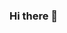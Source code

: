 ### Hi there 👋

<!--
**AGarciaNY/AGarciaNY** is a ✨ _special_ ✨ repository because its `README.md` (this file) appears on your GitHub profile.
Hi 👋, I'm Aldair Garcia
A natural-borne problem solver and passionate Full-Stack developer from New York City.
🌱 I’m currently learning Node.js, REACT, Python, Postgres

📝 I regularly write articles on https://medium.com/@shadmanc

💬 Ask me about the declining bee population.

📫 How to reach me shadmanchowdhury01@gmail.com

📄 Know about my experiences https://docs.google.com/document/d/1KEai_m5bOoVpIunHZYMBjJMO3W9g87nLq_H6RAOWNVQ/edit?usp=sharing

Connect with me:
shadmanc @shadmanc shadmanc01

Languages and Tools:
aws azure bootstrap css3 figma html5 illustrator javascript linux mysql photoshop postgresql python react typescript xd

Here are some ideas to get you started:

- 🔭 I’m currently working on ...
- 🌱 I’m currently learning ...
- 👯 I’m looking to collaborate on ...
- 🤔 I’m looking for help with ...
- 💬 Ask me about ...
- 📫 How to reach me: ...
- 😄 Pronouns: ...
- ⚡ Fun fact: ...
-->
